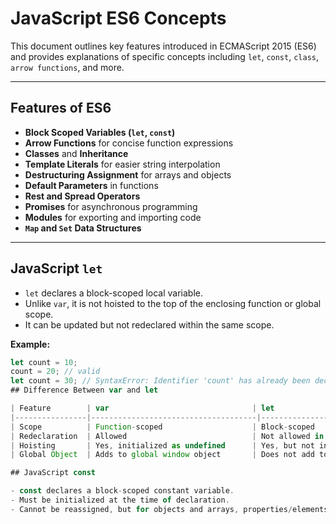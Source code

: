 # JavaScript ES6 Concepts

This document outlines key features introduced in ECMAScript 2015 (ES6) and provides explanations of specific concepts including `let`, `const`, `class`, `arrow functions`, and more.

---

## Features of ES6

- **Block Scoped Variables (`let`, `const`)**
- **Arrow Functions** for concise function expressions
- **Classes** and **Inheritance**
- **Template Literals** for easier string interpolation
- **Destructuring Assignment** for arrays and objects
- **Default Parameters** in functions
- **Rest and Spread Operators**
- **Promises** for asynchronous programming
- **Modules** for exporting and importing code
- **`Map` and `Set` Data Structures**

---

## JavaScript `let`

- `let` declares a block-scoped local variable.
- Unlike `var`, it is not hoisted to the top of the enclosing function or global scope.
- It can be updated but not redeclared within the same scope.

**Example:**
```js
let count = 10;
count = 20; // valid
let count = 30; // SyntaxError: Identifier 'count' has already been declared
## Difference Between var and let

| Feature        | var                                | let                              |
|----------------|-------------------------------------|----------------------------------|
| Scope          | Function-scoped                    | Block-scoped                     |
| Redeclaration  | Allowed                            | Not allowed in same scope        |
| Hoisting       | Yes, initialized as undefined      | Yes, but not initialized         |
| Global Object  | Adds to global window object       | Does not add to global object    |

## JavaScript const

- const declares a block-scoped constant variable.
- Must be initialized at the time of declaration.
- Cannot be reassigned, but for objects and arrays, properties/elements can be changed.
